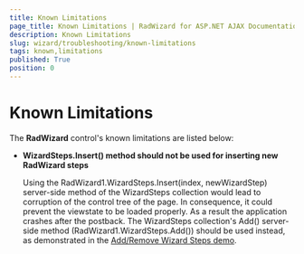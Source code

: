```yaml
---
title: Known Limitations
page_title: Known Limitations | RadWizard for ASP.NET AJAX Documentation
description: Known Limitations
slug: wizard/troubleshooting/known-limitations
tags: known,limitations
published: True
position: 0
---
```


# Known Limitations



The **RadWizard** control's known limitations are listed below:

* **WizardSteps.Insert() method should not be used for inserting new RadWizard steps**

	Using the RadWizard1.WizardSteps.Insert(index, newWizardStep) server-side method of the WizardSteps collection would lead to corruption of the control tree of the page. In consequence, it could prevent the viewstate to be loaded properly. As a result the application crashes after the postback. The WizardSteps collection's Add() server-side method (RadWizard1.WizardSteps.Add()) should be used instead, as demonstrated in the [Add/Remove Wizard Steps demo](http://demos.telerik.com/aspnet-ajax/wizard/application-scenarios/add-remove-wizardsteps/defaultcs.aspx).
